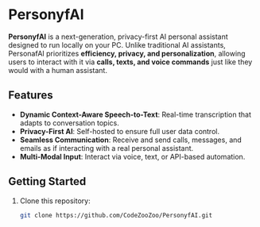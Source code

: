 # PersonyfAI

**PersonyfAI** is a next-generation, privacy-first AI personal assistant designed to run locally on your PC. Unlike traditional AI assistants, PersonafAI prioritizes **efficiency, privacy, and personalization**, allowing users to interact with it via **calls, texts, and voice commands** just like they would with a human assistant.

## Features  
- **Dynamic Context-Aware Speech-to-Text**: Real-time transcription that adapts to conversation topics.  
- **Privacy-First AI**: Self-hosted to ensure full user data control.  
- **Seamless Communication**: Receive and send calls, messages, and emails as if interacting with a real personal assistant.  
- **Multi-Modal Input**: Interact via voice, text, or API-based automation.  

## Getting Started  
1. Clone this repository:  
   ```bash
   git clone https://github.com/CodeZooZoo/PersonyfAI.git
